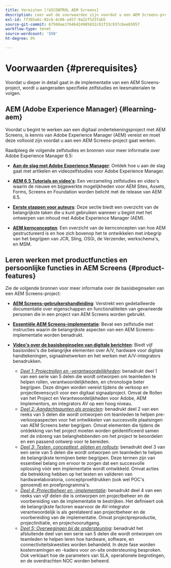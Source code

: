 ```yaml
---
title: Vereisten [!UICONTROL AEM Screens]
description: Leer wat de voorwaarden zijn voordat u een AEM Screens-project start.
exl-id: ff305a6c-02cb-4c06-a457-9a22f525fab5
source-git-commit: 67560ae17646424985032c81f33c937c6eeb5957
workflow-type: tm+mt
source-wordcount: '550'
ht-degree: 0%

---
```


# Voorwaarden {#prerequisites}

Voordat u dieper in detail gaat in de implementatie van een AEM Screens-project, wordt u aangeraden specifieke zelfstudies en leesmaterialen te volgen.

## AEM (Adobe Experience Manager) {#learning-aem}

Voordat u begint te werken aan een digitaal ondertekeningsproject met AEM Screens, is kennis van Adobe Experience Manager (AEM) vereist en moet deze voltooid zijn voordat u aan een AEM Screens-project gaat werken.

Raadpleeg de volgende zelfstudies en bronnen voor meer informatie over Adobe Experience Manager 6.5:

* **[Aan de slag met Adobe Experience Manager](https://experienceleague.adobe.com/en/docs/experience-manager-cloud-service/content/overview/introduction)**: Ontdek hoe u aan de slag gaat met artikelen en videozelfstudies voor Adobe Experience Manager.

* **[AEM 6,5 Tutorials en video&#39;s](https://experienceleague.adobe.com/en/docs/experience-manager-tutorials)**: Een verzameling zelfstudies en video&#39;s waarin de nieuwe en bijgewerkte mogelijkheden voor AEM Sites, Assets, Forms, Screens en Foundation worden belicht met de release van AEM 6.5.

* **[Eerste stappen voor auteurs](https://experienceleague.adobe.com/en/docs/experience-manager-65/content/sites/authoring/essentials/first-steps)**: Deze sectie biedt een overzicht van de belangrijkste taken die u kunt gebruiken wanneer u begint met het ontwerpen van inhoud met Adobe Experience Manager (AEM).

* **[AEM kernconcepten](https://experienceleague.adobe.com/en/docs/experience-manager-65/content/implementing/developing/introduction/the-basics)**: Een overzicht van de kernconcepten van hoe AEM gestructureerd is en hoe zich bovenop het te ontwikkelen met inbegrip van het begrijpen van JCR, Sling, OSGi, de Verzender, werkschema&#39;s, en MSM.

## Leren werken met productfuncties en persoonlijke functies in AEM Screens {#product-features}

Zie de volgende bronnen voor meer informatie over de basisbeginselen van een AEM Screens-project:

* **[AEM Screens-gebruikershandleiding](https://experienceleague.adobe.com/en/docs/experience-manager-screens/user-guide/aem-screens-introduction)**: Verstrekt een gedetailleerde documentatie over eigenschappen en functionaliteiten van gevarieerde personen die in een project van AEM Screens worden gebruikt.

* **[Essentiële AEM Screens-implementatie](https://experienceleague.adobe.com/?launch=AEM-7a#recommended/solutions/experience-manager)**: Bevat een zelfstudie met instructies waarin de belangrijkste aspecten van een AEM Screens-implementatie worden benadrukt.

* **[Video&#39;s over de basisbeginselen van digitale berichten](https://experienceleague.adobe.com/en/docs/experience-manager-screens/user-guide/aem-screens-introduction)**: Biedt vijf basisvideo&#39;s die belangrijke elementen over A/V, hardware voor digitale handtekeningen, signaalnetwerken en het werken met A/V-integrators benadrukken.
   * *[Deel 1: Projectrollen en -verantwoordelijkheden](https://experienceleague.adobe.com/en/docs/experience-manager-screens/user-guide/digital-signage-network/project-roles-responsibilities)*: benadrukt deel 1 van een serie van 5 delen die wordt ontworpen om teamleden te helpen rollen, verantwoordelijkheden, en chronologie beter begrijpen. Deze dingen worden vereist tijdens de verkoop en projectlevenscycli voor een digitaal signaalproject. Omvat de Rollen van het Project en Verantwoordelijkheden voor Adobe, AEM Implementors, en integrators AV op een hoog niveau.
   * *[Deel 2: Aandachtspunten als projecten](https://experienceleague.adobe.com/en/docs/experience-manager-screens/user-guide/digital-signage-network/project-considerations)*: benadrukt deel 2 van een reeks van 5 delen die wordt ontworpen om teamleden te helpen pre-verkoopaspecten voor het ontwikkelen van succesvolle plaatsingen van AEM Screens beter begrijpen. Omvat elementen die tijdens de ontdekking van het project moeten worden geïdentificeerd samen met de inbreng van belanghebbenden om het project te beoordelen en een passend ontwerp voor te bereiden.
   * *[Deel 3: Testen, concepttest, piloten en rollouts](https://experienceleague.adobe.com/en/docs/experience-manager-screens/user-guide/digital-signage-network/testing-pocs-pilots-rollouts)*: benadrukt deel 3 van een serie van 5 delen die wordt ontworpen om teamleden te helpen de belangrijkste termijnen beter begrijpen. Deze termen zijn van essentieel belang om ervoor te zorgen dat een succesvolle oplossing vóór een implementatie wordt ontwikkeld. Omvat acties die betrekking hebben op het testen en valideren van hardwarelaboratoria, conceptproefdrukken (ook wel POC&#39;s genoemd) en proefprogramma&#39;s.
   * *[Deel 4: Projectbeheer en -implementatie](https://experienceleague.adobe.com/en/docs/experience-manager-screens/user-guide/digital-signage-network/project-management-and-deployment)*: benadrukt deel 4 van een reeks van vijf delen die is ontworpen om projectbeheer en de voorbereiding van de implementatie te bestrijken. Het definieert ook de belangrijkste factoren waarvoor de AV-integrator verantwoordelijk is als gerelateerd aan projectbeheer en de voorbereiding van de implementatie. Omvat projectpreproductie, projectinitiatie, en projectvooruitgang.
   * *[Deel 5: Overwegingen bij de ondersteuning](https://experienceleague.adobe.com/en/docs/experience-manager-screens/user-guide/digital-signage-network/support-considerations)*: benadrukt het afsluitende deel van een serie van 5 delen die wordt ontworpen om teamleden te helpen leren hoe hardware, software, en connectiviteitskwesties worden behandeld. In deze fase worden kostenramingen en -kaders voor on-site ondersteuning besproken. Ook verklaart hoe de parameters van SLA, operationele begrotingen, en de overdrachten NOC worden beheerd.
